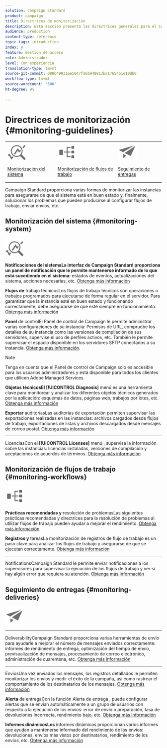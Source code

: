 ```yaml
---
solution: Campaign Standard
product: campaign
title: Directrices de monitorización
description: Esta sección presenta las directrices generales para el Campaign Standard de monitorización.
audience: production
content-type: reference
topic-tags: introduction
index: y
feature: Gestión de acceso
role: Administrador
level: Con experiencia
translation-type: tm+mt
source-git-commit: 088b49931ee5047fa6b949813ba17654b1e10d60
workflow-type: tm+mt
source-wordcount: '500'
ht-degree: 9%

---
```



# Directrices de monitorización {#monitoring-guidelines}

<table>
<tr><td><img src="assets/do-not-localize/icon_system.svg" width="60px"><p><a href="#monitoring-system">Monitorización del sistema</a></p></td>
<td><img src="assets/do-not-localize/icon_workflows.svg" width="60px"><p><a href="#moniroting-workflows">Monitorización de flujos de trabajo</a></p></td>
<td><img src="assets/do-not-localize/icon_send.svg" width="60px"><p><a href="#monitoring-deliveries">Seguimiento de entregas</a></p></td></tr>
</table>

Campaign Standard proporciona varias formas de monitorizar las instancias para asegurarse de que el sistema está en buen estado y, finalmente, solucionar los problemas que pueden producirse al configurar flujos de trabajo, enviar envíos, etc.

## Monitorización del sistema {#monitoring-system}

<img src="assets/do-not-localize/icon_system.svg" width="60px">

**Notificaciones del sistemaLa interfaz de Campaign Standard proporciona un panel de notificación que le permite mantenerse informado de lo que está sucediendo en el sistema:**
 estados de eventos, actualizaciones del sistema, acciones necesarias, etc. [Obtenga más información](../../start/using/interface-description.md#top-bar)


**Flujos de**
trabajo técnicosLos flujos de trabajo técnicos son operaciones o trabajos programados para ejecutarse de forma regular en el servidor. Para garantizar que la instancia esté en buen estado y funcionando correctamente, debe asegurarse de que esté siempre en funcionamiento. [Obtenga más información](../../administration/using/technical-workflows.md)

**Panel**
de controlEl Panel de control de Campaign le permite administrar varias configuraciones de su instancia: Permisos de URL, compruebe los detalles de su instancia como las versiones de compilación de sus servidores, supervise el uso de perfiles activos, etc. También le permite supervisar el espacio disponible en los servidores SFTP conectados a su instancia. [Obtenga más información](https://docs.adobe.com/content/help/es-ES/control-panel/using/control-panel-home.html).

>[!NOTE]
>
>Tenga en cuenta que el Panel de control de Campaign solo es accesible para los usuarios administradores y está disponible para todos los clientes que utilicen Adobe Managed Services.

**Objetos técnicosEl**
  **[!UICONTROL Diagnosis]** menú es una herramienta clave para monitorear y analizar los diferentes objetos técnicos generados por la aplicación: esquemas de datos, páginas web, trabajos por lotes, etc. [Obtenga más información](../../developing/using/monitoring-data-model-changes.md)

**Exportar**
auditoríasLas auditorías de exportación permiten supervisar las exportaciones realizadas en las instancias: archivos cargados desde flujos de trabajo, exportaciones de listas y archivos descargados desde mensajes de correo postal.
[Obtenga más información](../../administration/using/auditing-export-logs.md)

****
LicenciasCon el  **[!UICONTROL Licenses]** menú , supervise la información sobre las instancias: licencias instaladas, versiones de compilación y aceptaciones de acuerdos de términos.
[Obtenga más información](../../administration/using/licenses.md)

## Monitorización de flujos de trabajo {#monitoring-workflows}

<img src="assets/do-not-localize/icon_workflows.svg" width="60px">

**Prácticas recomendadas y**
resolución de problemasLas siguientes prácticas recomendadas y directrices para la resolución de problemas al utilizar flujos de trabajo pueden ayudar a mejorar el rendimiento.
[Obtenga más información](../../automating/using/best-practices-workflows.md)

**Registros y**
tareasLa monitorización de registros de flujo de trabajo es un paso clave para analizar los flujos de trabajo y asegurarse de que se ejecutan correctamente.
[Obtenga más información](../../automating/using/monitoring-workflow-execution.md#workflow-log-and-tasks)

****
NotificationsCampaign Standard le permite enviar notificaciones a los supervisores para supervisar la ejecución de los flujos de trabajo y ver si hay algún error que requiera su atención.
[Obtenga más información](../../automating/using/monitoring-workflow-execution.md#error-management)

## Seguimiento de entregas {#monitoring-deliveries}

<img src="assets/do-not-localize/icon_send.svg" width="60px">

****
DeliverabilityCampaign Standard proporciona varias herramientas de envío para ayudarle a mejorar el número de mensajes enviados correctamente: informes de rendimiento de entrega, optimización del tiempo de envío, previsualización de mensajes, procesamiento de correo electrónico, administración de cuarentena, etc.
[Obtenga más información](../../sending/using/about-deliverability.md)

****
EnvíosUna vez enviados los mensajes, los registros detallados le permiten monitorizar los envíos y medir el éxito de la campaña, así como rastrear el comportamiento de los destinatarios de los mensajes.
[Obtenga más información](../../sending/using/monitoring-a-delivery.md)

**Alerta**
de entregaCon la función Alerta de entrega , puede configurar alertas que se envían automáticamente a un grupo de usuarios con respecto a la ejecución de los envíos: error de envío o preparación, tasa de devoluciones incorrecta, rendimiento bajo, etc.
[Obtenga más información](../../sending/using/receiving-alerts-when-failures-happen.md)

**Informes dinámicosLos**
informes dinámicos proporcionan varios informes que ayudan a mantenerse informado del rendimiento de los envíos: devoluciones, envíos más vistos por destinatarios, rendimiento de los envíos, etc.
[Obtenga más información](../../reporting/using/about-dynamic-reports.md)
